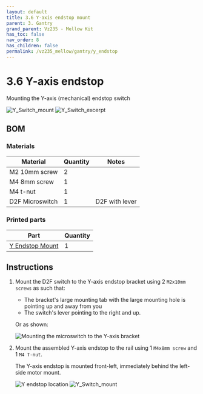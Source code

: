 ```yaml
---
layout: default
title: 3.6 Y-axis endstop mount
parent: 3. Gantry
grand_parent: Vz235 - Mellow Kit
has_toc: false
nav_order: 8
has_children: false
permalink: /vz235_mellow/gantry/y_endstop
---
```


# 3.6 Y-axis endstop

Mounting the Y-axis (mechanical) endstop switch

![Y_Switch_mount](../../../assets/images/manual/vz235_mellow/gantry/Y_endstop_Switch.png)
![Y_Switch_excerpt](../../../assets/images/manual/vz235_mellow/gantry/excerpt_endstop_y.png)

## BOM

### Materials

| Material        | Quantity | Notes          |
| --------------- | -------- | -------------- |
| M2 10mm screw   | 2        |                |
| M4 8mm screw    | 1        |                |
| M4 t-nut        | 1        |                |
| D2F Microswitch | 1        | D2F with lever |

### Printed parts

| Part              | Quantity |
| ----------------- | -------- |
| [Y Endstop Mount] | 1        |

[Y Endstop Mount]: https://github.com/VzBoT3D/VzBoT-Vz235/blob/main/Assemblies%20%26%20STL/Gantry/Misc/Y%20switch%20mount.stl

## Instructions

1. Mount the D2F switch to the Y-axis endstop bracket using 2 `M2x10mm screws` as such that:

   * The bracket's large mounting tab with the large mounting hole is pointing up and away from you
   * The switch's lever pointing to the right and up.

    Or as shown:

    ![Mounting the microswitch to the Y-axis bracket](../../../assets/images/manual/vz235_mellow/gantry/endstop_y_screws.png)

2. Mount the assembled Y-axis endstop to the rail using 1 `M4x8mm screw` and 1 `M4 T-nut`.

    The Y-axis endstop is mounted front-left, immediately behind the left-side motor mount.

    ![Y endstop location](../../../assets/images/manual/vz235_mellow/gantry/endstop_y_location.png)
    ![Y_Switch_mount](../../../assets/images/manual/vz235_mellow/gantry/Y_endstop_Switch.png)
